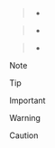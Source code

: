 >
>>>

>
>>
>>
>>

>>>
>>
>>>
>
>>

> * >
>   >>

> * >
>   >>
>   >>
>   >>

> * >>>
>   >>
>   >>>
>   >
>   >>

> [!NOTE]
>

> [!TIP]
>

> [!IMPORTANT]
>

> [!WARNING]
>

> [!CAUTION]
>
